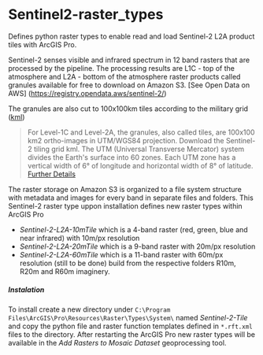 # Sentinel2-raster_types
Defines python raster types to enable read and load Sentinel-2 L2A product tiles with ArcGIS Pro.

Sentinel-2 senses visible and infrared spectrum in 12 band rasters that are processed by the pipeline. The processing results are L1C - top of the atmosphere and L2A - bottom of the atmosphere raster products called granules available for free to download on Amazon S3. [See Open Data on AWS] (https://registry.opendata.aws/sentinel-2/)

The granules are also cut to 100x100km tiles according to the military grid ([kml](https://sentinel.esa.int/documents/247904/1955685/S2A_OPER_GIP_TILPAR_MPC__20151209T095117_V20150622T000000_21000101T000000_B00.kml))


> For Level-1C and Level-2A, the granules, also called tiles, are 100x100 km2 ortho-images in UTM/WGS84 projection. Download the Sentinel-2 tiling grid kml. The UTM (Universal Transverse Mercator) system divides the Earth's surface into 60 zones. Each UTM zone has a vertical width of 6° of longitude and horizontal width of 8° of latitude. [Further Details](https://sentinel.esa.int/web/sentinel/missions/sentinel-2/data-products)

The raster storage on Amazon S3 is organized to a file system structure with metadata and images for every band in separate files and folders. 
This Sentinel-2 raster type uppon installation defines new raster types within ArcGIS Pro
- *Sentinel-2-L2A-10mTile* which is a 4-band raster (red, green, blue and near infrared) with 10m/px resolution
- *Sentinel-2-L2A-20mTile* which is a 9-band raster with 20m/px resolution
- *Sentinel-2-L2A-60mTile* which is a 11-band raster with 60m/px resolution (still to be done)
build from the respective folders R10m, R20m and R60m imaginery.

##### Instalation
To install create a new directory under 
`C:\Program Files\ArcGIS\Pro\Resources\Raster\Types\System\`
named *Sentinel-2-Tile* and copy the python file and raster function templates defined in `*.rft.xml` files to the directory.
After restarting the ArcGIS Pro new raster types will be available in the *Add Rasters to Mosaic Dataset* geoprocessing tool.
